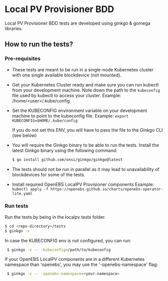 # Local PV Provisioner BDD

Local PV Provisioner BDD tests are developed using ginkgo & gomega libraries.

## How to run the tests?

### Pre-requisites

- These tests are meant to be run in a single-node Kubernetes
  cluster with one single available blockdevice (not mounted).

- Get your Kubernetes Cluster ready and make sure you can run 
  kubectl from your development machine. 
  Note down the path to the `kubeconfig` file used by kubectl 
  to access your cluster.  Example: /home/\<user\>/.kube/config

- Set the KUBECONFIG environment variable on your 
  development machine to point to the kubeconfig file. 
  Example: `export KUBECONFIG=$HOME/.kube/config`

  If you do not set this ENV, you will have to pass the file 
  to the Ginkgo CLI (see below)

- You will require the Ginkgo binary to be able to run the tests.
  Install the latest Ginkgo binary using the following command:
  ```bash
  $ go install github.com/onsi/ginkgo/ginkgo@latest
  ```

- The tests should not be run in parallel as it may lead to
  unavailability of blockdevices for some of the tests.

- Install required OpenEBS LocalPV Provisioner components
  Example: `kubectl apply -f https://openebs.github.io/charts/openebs-operator-lite.yaml`

### Run tests

Run the tests by being in the localpv tests folder. 
  ```bash
  $ cd <repo-directory>/tests
  $ ginkgo -v
 ```
  In case the KUBECONFIG env is not configured, you can run:
 ```bash
  $ ginkgo -v -- -kubeconfig=/path/to/kubeconfig
 ```

  If your OpenEBS LocalPV components are in a different Kubernetes namespace than 'openebs', you may use the '-openebs-namespace' flag:
 ```bash
  $ ginkgo -v -- -openebs-namespace=<your-namespace>
 ```